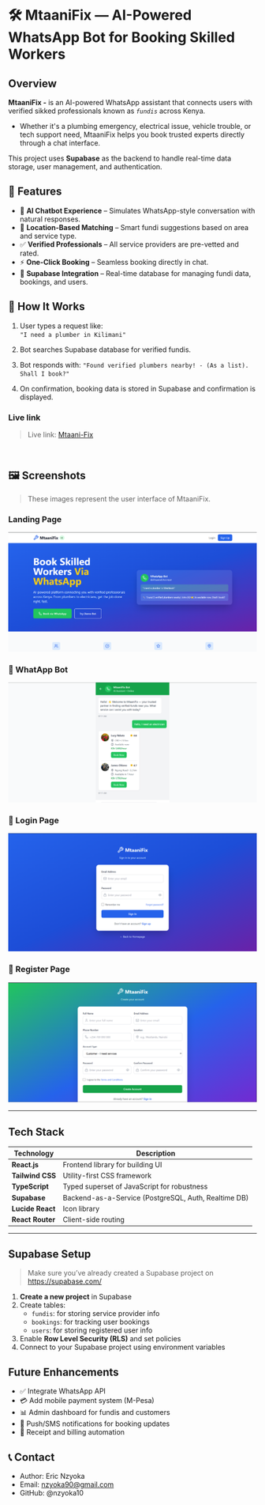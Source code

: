 # 🛠️ MtaaniFix — AI-Powered WhatsApp Bot for Booking Skilled Workers

## Overview

**MtaaniFix -** is an AI-powered WhatsApp assistant that connects users with verified sikked professionals known as *`fundis`* across Kenya. 
- Whether it's a plumbing emergency, electrical issue, vehicle trouble, or tech support need, MtaaniFix helps you book trusted experts directly through a chat interface.

This project uses **Supabase** as the backend to handle real-time data storage, user management, and authentication.


## 🚀 Features

- 🤖 **AI Chatbot Experience** – Simulates WhatsApp-style conversation with natural responses.
- 📍 **Location-Based Matching** – Smart fundi suggestions based on area and service type.
- ✅ **Verified Professionals** – All service providers are pre-vetted and rated.
- ⚡ **One-Click Booking** – Seamless booking directly in chat.
- 🧠 **Supabase Integration** – Real-time database for managing fundi data, bookings, and users.
<!-- - 📱 **Mobile-Friendly UI** – Built using React + Tailwind CSS for responsive design. -->



## 🧠 How It Works

1. User types a request like:  
   `"I need a plumber in Kilimani"`
2. Bot searches Supabase database for verified fundis.

3. Bot responds with:
    `"Found verified plumbers nearby! - (As a list). Shall I book?"`

4. On confirmation, booking data is stored in Supabase and confirmation is displayed.

### Live link
> Live link:   [Mtaani-Fix](https://mtaani-fix.netlify.app/)
<br>

## 🖼️ Screenshots

> These images represent the user interface of MtaaniFix.

### Landing Page
![Landing Page](./images/Landing-page.png)

### 🤖 WhatApp Bot
![WhatsApp Bot](./images/WhatsApp-bot.png)

### 🔐 Login Page
![Login Page](./images/Signin-page.png)

### 🔐 Register Page
![Register Page](./images/Signup-page.png)

---

## Tech Stack

| Technology     | Description                                    |
|----------------|------------------------------------------------|
| **React.js**   | Frontend library for building UI               |
| **Tailwind CSS** | Utility-first CSS framework                   |
| **TypeScript** | Typed superset of JavaScript for robustness   |
| **Supabase**   | Backend-as-a-Service (PostgreSQL, Auth, Realtime DB) |
| **Lucide React** | Icon library                                 |
| **React Router** | Client-side routing                          |

---

## Supabase Setup

> Make sure you’ve already created a Supabase project on https://supabase.com/

1. **Create a new project** in Supabase
2. Create tables:
    - `fundis`: for storing service provider info
    - `bookings`: for tracking user bookings
    - `users`: for storing registered user info
3. Enable **Row Level Security (RLS)** and set policies
4. Connect to your Supabase project using environment variables

## Future Enhancements
<!-- - Mobile App -->
- ✅ Integrate WhatsApp API
- 💳 Add mobile payment system (M-Pesa)
- 📊 Admin dashboard for fundis and customers
- 🔔 Push/SMS notifications for booking updates
- 🧾 Receipt and billing automation

## 📞 Contact
- Author: Eric Nzyoka
- Email: nzyoka90@gmail.com
- GitHub: @nzyoka10
